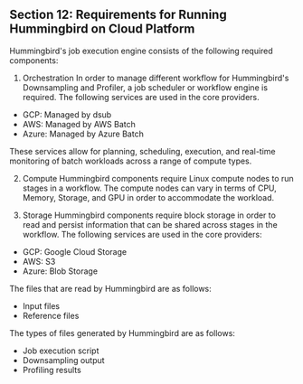## Section 12: Requirements for Running Hummingbird on Cloud Platform

Hummingbird's job execution engine consists of the following required components:

1. Orchestration
In order to manage different workflow for Hummingbird's Downsampling and Profiler, a job scheduler or workflow engine
is required. The following services are used in the core providers.
- GCP: Managed by dsub
- AWS: Managed by AWS Batch
- Azure: Managed by Azure Batch

These services allow for planning, scheduling, execution, and real-time monitoring of batch workloads across a range of compute types.

2. Compute
Hummingbird components require Linux compute nodes to run stages in a workflow.
The compute nodes can vary in terms of CPU, Memory, Storage, and GPU in order to accommodate the workload.

3. Storage
Hummingbird components require block storage in order to read and persist information that can be shared across stages in the workflow.
The following services are used in the core providers:
- GCP: Google Cloud Storage
- AWS: S3
- Azure: Blob Storage

The files that are read by Hummingbird are as follows:
- Input files
- Reference files

The types of files generated by Hummingbird are as follows:
- Job execution script
- Downsampling output
- Profiling results
